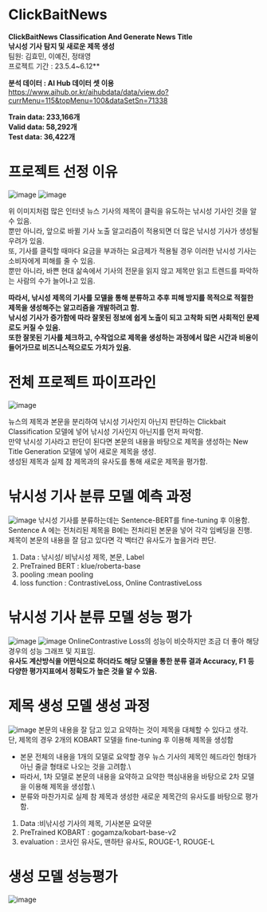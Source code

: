 # ClickBaitNews
**ClickBaitNews Classification And Generate News Title**\
**낚시성 기사 탐지 및 새로운 제목 생성**\
팀원: 김효민, 이예진, 정태영\
프로젝트 기간 : 23.5.4~6.12**

**분석 데이터 : AI Hub 데이터 셋 이용** https://www.aihub.or.kr/aihubdata/data/view.do?currMenu=115&topMenu=100&dataSetSn=71338 

**Train data: 233,166개**\
**Valid data: 58,292개**\
**Test data: 36,422개**


# 프로젝트 선정 이유
![image](https://github.com/user-attachments/assets/3c959eb4-bf07-4bf8-bf4e-05005c78e6ec)
![image](https://github.com/user-attachments/assets/752e22ab-6497-4fcd-a074-4fc53e3f4d88)

위 이미지처럼 많은 인터넷 뉴스 기사의 제목이 클릭을 유도하는 낚시성 기사인 것을 알 수 있음.\
뿐만 아니라, 앞으로 바뀔 기사 노출 알고리즘이 적용되면 더 많은 낚시성 기사가 생성될 우려가 있음.\
또, 기사를 클릭할 때마다 요금을 부과하는 요금제가 적용될 경우 이러한 낚시성 기사는 소비자에게 피해를 줄 수 있음.\
뿐만 아니라, 바쁜 현대 삶속에서 기사의 전문을 읽지 않고 제목만 읽고 트렌드를 파악하는 사람의 수가 늘어나고 있음.

**따라서, 낚시성 제목의 기사를 모델을 통해 분류하고 추후 피해 방지를 목적으로 적절한 제목을 생성해주는 알고리즘을 개발하려고 함.**\
**낚시성 기사가 증가함에 따라 잘못된 정보에 쉽게 노출이 되고 고착화 되면 사회적인 문제로도 커질 수 있음.**\
**또한 잘못된 기사를 체크하고, 수작업으로 제목을 생성하는 과정에서 많은 시간과 비용이 들어가므로 비즈니스적으로도 가치가 있음.**

# 전체 프로젝트 파이프라인
![image](https://github.com/user-attachments/assets/49f5ccb3-5f06-413a-9a56-514053f7bde3)

뉴스의 제목과 본문을 분리하여 낚시성 기사인지 아닌지 판단하는 Clickbait Classification 모델에 넣어 낚시성 기사인지 아닌지를 먼저 파악함.\
만약 낚시성 기사라고 판단이 된다면 본문의 내용을 바탕으로 제목을 생성하는 New Title Generation 모델에 넣어 새로운 제목을 생성.\
생성된 제목과 실제 참 제목과의 유사도를 통해 새로운 제목을 평가함.

# 낚시성 기사 분류 모델 예측 과정
![image](https://github.com/user-attachments/assets/a38dd7d9-5ad6-4d49-9ab9-a58f6db685f2)
낚시성 기사를 분류하는데는 Sentence-BERT를 fine-tuning 후 이용함.\
Sentence A 에는 전처리된 제목을 B에는 전처리된 본문을 넣어 각각 임베딩을 진행.\
제목이 본문의 내용을 잘 담고 있다면 각 벡터간 유사도가 높을거라 판단.

1. Data : 낚시성/ 비낚시성 제목, 본문, Label 
2. PreTrained BERT : klue/roberta-base
3. pooling :mean pooling
4. loss function : ContrastiveLoss, Online ContrastiveLoss

# 낚시성 기사 분류 모델 성능 평가
![image](https://github.com/user-attachments/assets/61f89cc0-4268-4a4e-9aaa-64f22db125c4)
![image](https://github.com/user-attachments/assets/a52298aa-9b11-4993-8881-a7e6d75b4796)
OnlineContrastive Loss의 성능이 비슷하지만 조금 더 좋아 해당 경우의 성능 그래프 및 지표임.\
**유사도 계산방식을 어떤식으로 하더라도 해당 모델을 통한 분류 결과 Accuracy, F1 등 다양한 평가지표에서 정확도가 높은 것을 알 수 있음.**

# 제목 생성 모델 생성 과정
![image](https://github.com/user-attachments/assets/9908fa5b-cafd-410a-b945-c472d6968971)
본문의 내용을 잘 담고 있고 요약하는 것이 제목을 대체할 수 있다고 생각.\
단, 제목의 경우 2개의 KOBART 모델을 fine-tuning 후 이용해 제목을 생성함
- 본문 전체의 내용을 1개의 모델로 요약할 경우 뉴스 기사의 제목인 헤드라인 형태가 아닌 줄글 형태로 나오는 것을 고려함.\
- 따라서, 1차 모델로 본문의 내용을 요약하고 요약한 핵심내용을 바탕으로 2차 모델을 이용해 제목을 생성함.\
- 분류와 마찬가지로 실제 참 제목과 생성한 새로운 제목간의 유사도를 바탕으로 평가함.

1. Data :비낚시성 기사의 제목, 기사본문 요약문 
2. PreTrained KOBART : gogamza/kobart-base-v2
3. evaluation : 코사인 유사도, 맨하탄 유사도, ROUGE-1, ROUGE-L

# 생성 모델 성능평가 
![image](https://github.com/user-attachments/assets/b3dfc456-b0b9-4df7-b2ab-2c7efbb65384)


